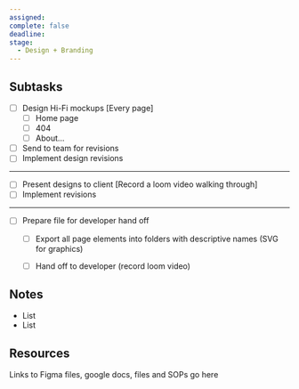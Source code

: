 ```yaml
---
assigned: 
complete: false
deadline: 
stage:
  - Design + Branding
---
```

## Subtasks

- [ ] Design Hi-Fi mockups [Every page]
    - [ ] Home page
    - [ ] 404
    - [ ] About…
- [ ] Send to team for revisions
- [ ] Implement design revisions

---

- [ ] Present designs to client [Record a loom video walking through]
- [ ] Implement revisions

---

- [ ] Prepare file for developer hand off
    - [ ] Export all page elements into folders with descriptive names (SVG for graphics)
    - [ ] Hand off to developer (record loom video)




##  Notes
- List
- List


## Resources
Links to Figma files, google docs, files and SOPs go here